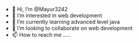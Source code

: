 - 👋 Hi, I’m @Mayur3242
- 👀 I’m interested in web development
- 🌱 I’m currently learning advanced level java
- 💞️ I’m looking to collaborate on web development
- 📫 How to reach me .....

<!---
Mayur3242/Mayur3242 is a ✨ special ✨ repository because its `README.md` (this file) appears on your GitHub profile.
You can click the Preview link to take a look at your changes.
--->
